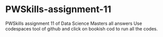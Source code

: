 # PWSkills-assignment-11
PWSkills assignment 11 of Data Science Masters all answers  Use codespaces tool of github and click on bookish cod to run all the codes.
